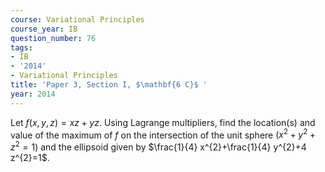 ```yaml
---
course: Variational Principles
course_year: IB
question_number: 76
tags:
- IB
- '2014'
- Variational Principles
title: 'Paper 3, Section I, $\mathbf{6 C}$ '
year: 2014
---
```




Let $f(x, y, z)=x z+y z$. Using Lagrange multipliers, find the location(s) and value of the maximum of $f$ on the intersection of the unit sphere $\left(x^{2}+y^{2}+z^{2}=1\right)$ and the ellipsoid given by $\frac{1}{4} x^{2}+\frac{1}{4} y^{2}+4 z^{2}=1$.